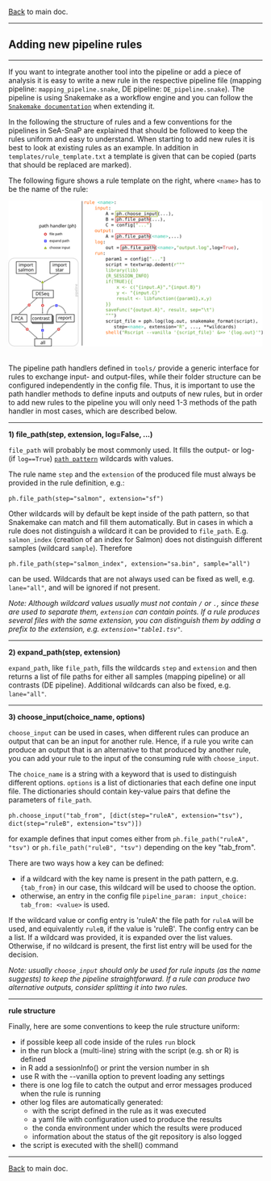 [Back](../README.html) to main doc.

---

Adding new pipeline rules
-------------------------

---

If you want to integrate another tool into the pipeline or add a piece of analysis it is easy to write a new rule in the respective pipeline file (mapping pipeline: `mapping_pipeline.snake`, DE pipeline: `DE_pipeline.snake`).
The pipeline is using Snakemake as a workflow engine and you can follow the [`Snakemake documentation`](https://snakemake.readthedocs.io/en/stable/) when extending it.

In the following the structure of rules and a few conventions for the pipelines in SeA-SnaP are explained that should be followed to keep the rules uniform and easy to understand.
When starting to add new rules it is best to look at existing rules as an example.
In addition in `templates/rule_template.txt` a template is given that can be copied (parts that should be replaced are marked).

The following figure shows a rule template on the right, where `<name>` has to be the name of the rule:

<p align="center">
  <img width="600" src="pictures/develop/pipeline/rule_structure.svg" />
</p>

\
The pipeline path handlers defined in `tools/` provide a generic interface for rules to exchange input- and output-files, while their folder structure can be configured independently in the config file.
Thus, it is important to use the path handler methods to define inputs and outputs of new rules, but in order to add new rules to the pipeline you will only need 1-3 methods of the path handler in most cases, which are described below.

---

**1) file_path(step, extension, log=False, ...)**

`file_path` will probably be most commonly used.
It fills the output- or log- (if `log==True`) [`path pattern`](#path_pattern) wildcards with values.

The rule name `step` and the `extension` of the produced file must always be provided in the rule definition, e.g.:

```
ph.file_path(step="salmon", extension="sf")
```

Other wildcards will by default be kept inside of the path pattern, so that Snakemake can match and fill them automatically.
But in cases in which a rule does not distinguish a wildcard it can be provided to `file_path`.
E.g. `salmon_index` (creation of an index for Salmon) does not distinguish different samples (wildcard `sample`).
Therefore

```
ph.file_path(step="salmon_index", extension="sa.bin", sample="all")
```

can be used.
Wildcards that are not always used can be fixed as well, e.g. `lane="all"`, and will be ignored if not present.

*Note: Although wildcard values usually must not contain `/` or `.`, since these are used to separate them, `extension` can contain points. If a rule produces several files with the same extension, you can distinguish them by adding a prefix to the extension, e.g. `extension="table1.tsv"`.*

---

**2) expand_path(step, extension)**

`expand_path`, like `file_path`, fills the wildcards `step` and `extension` and then returns a list of file paths for either all samples (mapping pipeline) or all contrasts (DE pipeline).
Additional wildcards can also be fixed, e.g. `lane="all"`.

---

**3) choose_input(choice_name, options)**

`choose_input` can be used in cases, when different rules can produce an output that can be an input for another rule.
Hence, if a rule you write can produce an output that is an alternative to that produced by another rule, you can add your rule to the input of the consuming rule with `choose_input`.

The `choice_name` is a string with a keyword that is used to distinguish different options.
`options` is a list of dictionaries that each define one input file.
The dictionaries should contain key-value pairs that define the parameters of `file_path`.

```
ph.choose_input("tab_from", [dict(step="ruleA", extension="tsv"), dict(step="ruleB", extension="tsv")])
```

for example defines that input comes either from `ph.file_path("ruleA", "tsv")` or `ph.file_path("ruleB", "tsv")` depending on the key "tab_from".

There are two ways how a key can be defined:

- if a wildcard with the key name is present in the path pattern, e.g. `{tab_from}` in our case, this wildcard will be used to choose the option.
- otherwise, an entry in the config file `pipeline_param: input_choice: tab_from: <value>` is used.

If the wildcard value or config entry is 'ruleA' the file path for `ruleA` will be used, and equivalently `ruleB`, if the value is 'ruleB'.
The config entry can be a list. If a wildcard was provided, it is expanded over the list values. Otherwise, if no wildcard is present, the first list entry will be used for the decision.

*Note: usually `choose_input` should only be used for rule inputs (as the name suggests) to keep the pipeline straightforward. If a rule can produce two alternative outputs, consider splitting it into two rules.*

---

**rule structure**

Finally, here are some conventions to keep the rule structure uniform:

- if possible keep all code inside of the rules `run` block
- in the run block a (multi-line) string with the script (e.g. sh or R) is defined
- in R add a sessionInfo() or print the version number in sh
- use R with the --vanilla option to prevent loading any settings
- there is one log file to catch the output and error messages produced when the rule is running
- other log files are automatically generated:
    - with the script defined in the rule as it was executed
    - a yaml file with configuration used to produce the results
    - the conda environment under which the results were produced
    - information about the status of the git repository is also logged
- the script is executed with the shell() command

---

[Back](../README.html) to main doc.